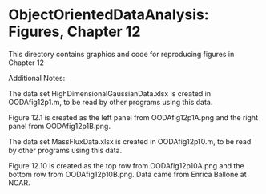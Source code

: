 # ObjectOrientedDataAnalysis: Figures, Chapter 12
This directory contains graphics and code for reproducing figures in Chapter 12

Additional Notes:


The data set HighDimensionalGaussianData.xlsx is created in OODAfig12p1.m, to be read by other programs using this data.

Figure 12.1 is created as the left panel from OODAfig12p1A.png and the right panel from OODAfig12p1B.png.  

The data set MassFluxData.xlsx is created in OODAfig12p10.m, to be read by other programs using this data.

Figure 12.10 is created as the top row from OODAfig12p10A.png and the bottom row from OODAfig12p10B.png.  Data came from Enrica Ballone at NCAR.  




